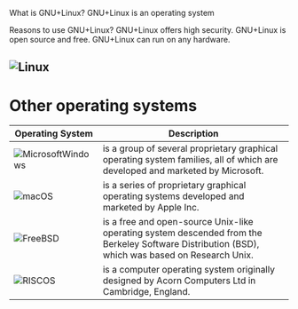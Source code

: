
What is GNU+Linux?
GNU+Linux is an operating system

Reasons to use GNU+Linux?
GNU+Linux offers high security.
GNU+Linux is open source and free.
GNU+Linux can run on any hardware.

![Linux](https://bit.ly/3dfMZiL)
----
# Other operating systems

Operating System | Description
-----------------|-------------
![MicrosoftWindows](https://bit.ly/3geKCyu)| is a group of several proprietary graphical operating system families, all of which are developed and marketed by Microsoft. 
![macOS](https://bit.ly/2OP1VuR)|is a series of proprietary graphical operating systems developed and marketed by Apple Inc.
![FreeBSD](https://bit.ly/2OML3ES)|is a free and open-source Unix-like operating system descended from the Berkeley Software Distribution (BSD), which was based on Research Unix.
![RISCOS](https://bit.ly/2RsjzFy)|is a computer operating system originally designed by Acorn Computers Ltd in Cambridge, England. 